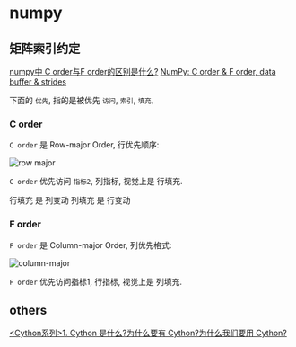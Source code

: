 # numpy

## 矩阵索引约定

[numpy中 C order与F order的区别是什么?](https://www.zhihu.com/question/23798415)
[NumPy: C order & F order, data buffer & strides](https://zhuanlan.zhihu.com/p/454916593)

下面的 `优先`, 指的是被优先 `访问`, `索引`, `填充`,

### C order

`C order` 是 Row-major Order, 行优先顺序:

![row major](https://pic3.zhimg.com/80/v2-486354b994cc21e4baa1ffa7241cfada_720w.webp)

`C order` 优先访问 `指标2`, 列指标, 视觉上是 行填充.

行填充 是 列变动
列填充 是 行变动

### F order

`F order` 是 Column-major Order, 列优先格式:

![column-major](https://pic4.zhimg.com/80/v2-32581c35be18305f810bbfbe853d376b_720w.webp)

`F order` 优先访问指标1, 行指标, 视觉上是 列填充.

## others

[<Cython系列>1. Cython 是什么?为什么要有 Cython?为什么我们要用 Cython? ](https://www.cnblogs.com/traditional/p/13196509.html)
